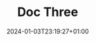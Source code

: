---
weight: 999
title: "Doc Three"
description: ""
icon: "article"
date: "2024-01-03T23:19:27+01:00"
lastmod: "2024-01-03T23:19:27+01:00"
draft: true
toc: true
---